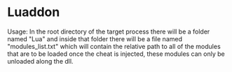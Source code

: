 # Luaddon
Usage:
In the root directory of the target process there will be a folder named "Lua" and inside that folder there will be a file named "modules_list.txt" which will contain the
relative path to all of the modules that are to be loaded once the cheat is injected, these modules can only be unloaded along the dll.
